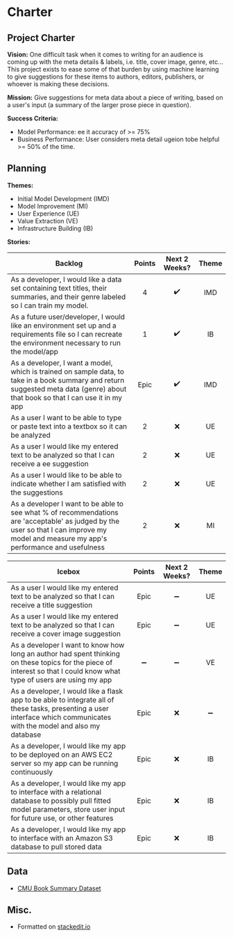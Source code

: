 
# Charter

## Project Charter

**Vision:** 
One difficult task when it comes to writing for an audience is coming up with the meta details & labels, i.e. title, cover image, genre, etc...  This project exists to ease some of that burden by using machine learning to give suggestions for these items to authors, editors, publishers, or whoever is making these decisions.

**Mission:** 
Give suggestions for meta data about a piece of writing, based on a user's input (a summary of the larger prose piece in question).  

**Success Criteria:** 
* Model Performance: ee it accuracy of >= 75% 
* Business Performance:  User considers meta detail ugeion tobe helpful >= 50% of the time.

## Planning

**Themes:** 
* Initial Model Development (IMD)
* Model Improvement (MI)
* User Experience (UE)
* Value Extraction (VE)
* Infrastructure Building (IB)

**Stories:**   

Backlog | Points | Next 2 Weeks? | Theme
------- |:------:| :-----------: | :-----:
As a developer, I would like a data set containing text titles, their summaries, and their genre labeled so I can train my model.  | 4 | :heavy_check_mark: | IMD
As a future user/developer, I would like an environment set up and a requirements file so I can recreate the environment necessary to run the model/app | 1 | :heavy_check_mark: | IB
As a developer, I want a model, which is trained on sample data, to take in a book summary and return suggested meta data (genre) about that book so that I can use it in my app  | Epic | :heavy_check_mark: | IMD
As a user I want to be able to type or paste text into a textbox so it can be analyzed | 2 | :x: | UE
As a user I would like my entered text to be analyzed so that I can receive a ee suggestion | 2 | :x: | UE
As a user I would like to be able to indicate whether I am satisfied with the suggestions | 2 | :x: | UE
As a developer I want to be able to see what % of recommendations are 'acceptable' as judged by the user so that I can improve my model and measure my app's performance and usefulness | 2 | :x: | MI

Icebox | Points | Next 2 Weeks? | Theme
-------|:------:| :----------: | :---:
As a user I would like my entered text to be analyzed so that I can receive a title suggestion   | Epic | :heavy_minus_sign: | UE
As a user I would like my entered text to be analyzed so that I can receive a cover image suggestion   | Epic | :heavy_minus_sign: | UE
As a developer I want to know how long an author had spent thinking on these topics for the piece of interest so that I could know what type of users are using my app  | :heavy_minus_sign: | :heavy_minus_sign: | VE
As a developer, I would like a flask app to be able to integrate all of these tasks, presenting a user interface which communicates with the model and also my database | Epic | :x: | :heavy_minus_sign:
As a developer, I would like my app to be deployed on an AWS EC2 server so my app can be running continuously | Epic | :x: | IB
As a developer, I would like my app to interface with a relational database to possibly pull fitted model parameters, store user input for future use, or other features | Epic | :x: | IB
As a developer, I would like my app to interface with an Amazon S3 database to pull stored data | Epic | :x: | IB



## Data
* [CMU Book Summary Dataset](http://www.cs.cmu.edu/~dbamman/booksummaries.html)

## Misc.
* Formatted on [stackedit.io](https://stackedit.io/app#)
<!--stackedit_data:
eyJoaXN0b3J5IjpbNjAzNzM2MTc2LC0xNDcxNTMyMDYwLC0xNj
M0MzgyODU4LC00MDE4Nzg1NjYsMTA1Mzg3Mjk0Ml19
-->